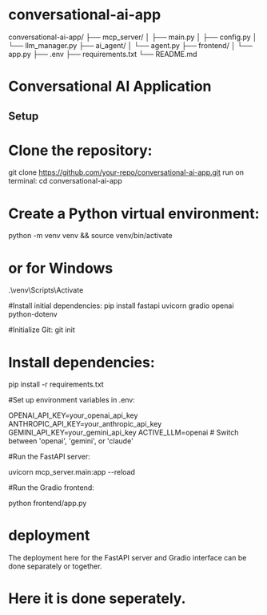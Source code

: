 # conversational-ai-app
conversational-ai-app/
├── mcp_server/
│   ├── main.py
│   ├── config.py
│   └── llm_manager.py
├── ai_agent/
│   └── agent.py
├── frontend/
│   └── app.py
├── .env
├── requirements.txt
└── README.md

# Conversational AI Application

## Setup

# Clone the repository: 
 git clone https://github.com/your-repo/conversational-ai-app.git
run on terminal: cd conversational-ai-app

# Create a Python virtual environment:
python -m venv venv && source venv/bin/activate
 # or for Windows
.\venv\Scripts\Activate

#Install initial dependencies:
pip install fastapi uvicorn gradio openai python-dotenv

#Initialize Git:
git init

# Install dependencies:
pip install -r requirements.txt

#Set up environment variables in .env:

OPENAI_API_KEY=your_openai_api_key
ANTHROPIC_API_KEY=your_anthropic_api_key
GEMINI_API_KEY=your_gemini_api_key
ACTIVE_LLM=openai  # Switch between 'openai', 'gemini', or 'claude'

#Run the FastAPI server:

uvicorn mcp_server.main:app --reload

#Run the Gradio frontend:

python frontend/app.py

# deployment
The deployment here for the FastAPI server and Gradio interface can be done separately or together.
# Here it is done seperately.


